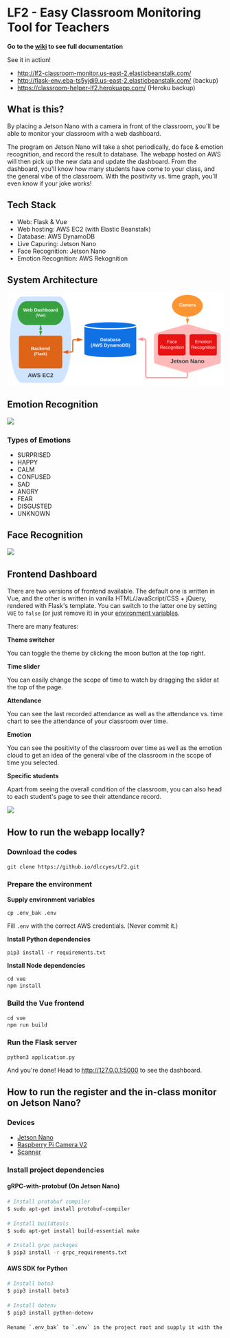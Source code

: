 # LF2 - Easy Classroom Monitoring Tool for Teachers

**Go to the [wiki](https://github.com/dlccyes/LF2/wiki) to see full documentation**

See it in action!  

- <http://lf2-classroom-monitor.us-east-2.elasticbeanstalk.com/>
- <http://flask-env.eba-ts5yjdi9.us-east-2.elasticbeanstalk.com/> (backup)
- <https://classroom-helper-lf2.herokuapp.com/> (Heroku backup)

## What is this?

By placing a Jetson Nano with a camera in front of the classroom, you'll be able to monitor your classroom with a web dashboard. 

The program on Jetson Nano will take a shot periodically, do face & emotion recognition, and record the result to database. The webapp hosted on AWS will then pick up the new data and update the dashboard. From the dashboard, you'll know how many students have come to your class, and the general vibe of the classroom. With the positivity vs. time graph, you'll even know if your joke works!

## Tech Stack

- Web: Flask & Vue
- Web hosting: AWS EC2 (with Elastic Beanstalk)
- Database: AWS DynamoDB
- Live Capuring: Jetson Nano
- Face Recognition: Jetson Nano
- Emotion Recognition: AWS Rekognition

## System Architecture

![sys arch](resources/sys_arch.png)

## Emotion Recognition

![](https://i.imgur.com/GSGXw4c.png)

### Types of Emotions

- SURPRISED
- HAPPY
- CALM
- CONFUSED
- SAD
- ANGRY
- FEAR
- DISGUSTED
- UNKNOWN

## Face Recognition

![](https://i.imgur.com/7W5aEJm.png)

## Frontend Dashboard

There are two versions of frontend available. The default one is written in Vue, and the other is written in vanilla HTML/JavaScript/CSS + jQuery, rendered with Flask's template. You can switch to the latter one by setting `VUE` to `false` (or just remove it) in your [environment variables](.env_bak).

There are many features:

**Theme switcher**

You can toggle the theme by clicking the moon button at the top right.

**Time slider**

You can easily change the scope of time to watch by dragging the slider at the top of the page.

**Attendance**

You can see the last recorded attendance as well as the attendance vs. time chart to see the attendance of your classroom over time.

**Emotion**

You can see the positivity of the classroom over time as well as the emotion cloud to get an idea of the general vibe of the classroom in the scope of time you selected.

**Specific students**

Apart from seeing the overall condition of the classroom, you can also head to each student's page to see their attendance record.

![](https://i.imgur.com/yXz8QOK.png)

## How to run the webapp locally?

### Download the codes

```
git clone https://github.io/dlccyes/LF2.git
```

### Prepare the environment

**Supply environment variables**

```
cp .env_bak .env
```
Fill `.env` with the correct AWS credentials. (Never commit it.)

**Install Python dependencies**

```
pip3 install -r requirements.txt
```

**Install Node dependencies**

```
cd vue
npm install
```

### Build the Vue frontend

```
cd vue
npm run build
```

### Run the Flask server

```
python3 application.py
```

And you're done! Head to <http://127.0.0.1:5000> to see the dashboard.

## How to run the register and the in-class monitor on Jetson Nano?
### Devices
- [Jetson Nano](https://www.nvidia.com/zh-tw/autonomous-machines/embedded-systems/jetson-nano/)
- [Raspberry Pi Camera V2](https://www.raspberrypi.com/products/camera-module-v2/)
- [Scanner](https://www.amazon.com/usb-scanner/s?k=usb+scanner)

### Install project dependencies
#### gRPC-with-protobuf (On Jetson Nano)
```bash
# Install protobuf compiler
$ sudo apt-get install protobuf-compiler

# Install buildtools
$ sudo apt-get install build-essential make

# Install grpc packages
$ pip3 install -r grpc_requirements.txt
```
#### AWS SDK for Python
```bash
# Install boto3
$ pip3 install boto3

# Install dotenv
$ pip3 install python-dotenv

Rename `.env_bak` to `.env` in the project root and supply it with the correct credentials for this script to work.
```
